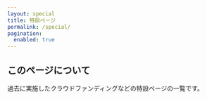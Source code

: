 ```yaml
---
layout: special
title: 特設ページ
permalink: /special/
pagination: 
  enabled: true
---
```

## このページについて
過去に実施したクラウドファンディングなどの特設ページの一覧です。
